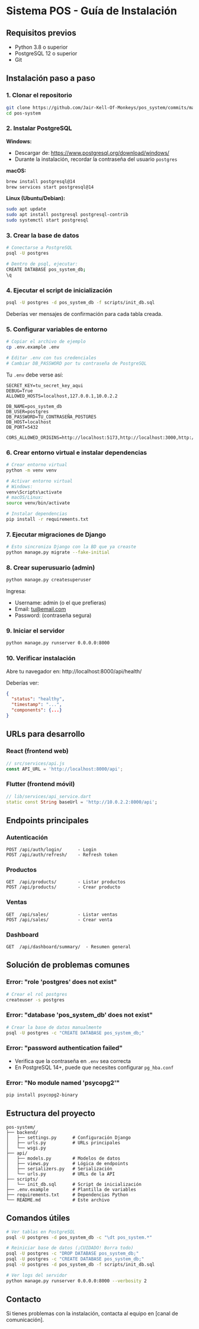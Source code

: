 # Sistema POS - Guía de Instalación

## Requisitos previos

- Python 3.8 o superior
- PostgreSQL 12 o superior
- Git

## Instalación paso a paso

### 1. Clonar el repositorio

```bash
git clone https://github.com/Jair-Kell-Of-Monkeys/pos_system/commits/main/
cd pos-system
```

### 2. Instalar PostgreSQL

**Windows:**
- Descargar de: https://www.postgresql.org/download/windows/
- Durante la instalación, recordar la contraseña del usuario `postgres`

**macOS:**
```bash
brew install postgresql@14
brew services start postgresql@14
```

**Linux (Ubuntu/Debian):**
```bash
sudo apt update
sudo apt install postgresql postgresql-contrib
sudo systemctl start postgresql
```

### 3. Crear la base de datos

```bash
# Conectarse a PostgreSQL
psql -U postgres

# Dentro de psql, ejecutar:
CREATE DATABASE pos_system_db;
\q
```

### 4. Ejecutar el script de inicialización

```bash
psql -U postgres -d pos_system_db -f scripts/init_db.sql
```

Deberías ver mensajes de confirmación para cada tabla creada.

### 5. Configurar variables de entorno

```bash
# Copiar el archivo de ejemplo
cp .env.example .env

# Editar .env con tus credenciales
# Cambiar DB_PASSWORD por tu contraseña de PostgreSQL
```

Tu `.env` debe verse así:

```properties
SECRET_KEY=tu_secret_key_aqui
DEBUG=True
ALLOWED_HOSTS=localhost,127.0.0.1,10.0.2.2

DB_NAME=pos_system_db
DB_USER=postgres
DB_PASSWORD=TU_CONTRASEÑA_POSTGRES
DB_HOST=localhost
DB_PORT=5432

CORS_ALLOWED_ORIGINS=http://localhost:5173,http://localhost:3000,http://10.0.2.2:8000
```

### 6. Crear entorno virtual e instalar dependencias

```bash
# Crear entorno virtual
python -m venv venv

# Activar entorno virtual
# Windows:
venv\Scripts\activate
# macOS/Linux:
source venv/bin/activate

# Instalar dependencias
pip install -r requirements.txt
```

### 7. Ejecutar migraciones de Django

```bash
# Esto sincroniza Django con la BD que ya creaste
python manage.py migrate --fake-initial
```

### 8. Crear superusuario (admin)

```bash
python manage.py createsuperuser
```

Ingresa:
- Username: admin (o el que prefieras)
- Email: tu@email.com
- Password: (contraseña segura)

### 9. Iniciar el servidor

```bash
python manage.py runserver 0.0.0.0:8000
```

### 10. Verificar instalación

Abre tu navegador en: http://localhost:8000/api/health/

Deberías ver:
```json
{
  "status": "healthy",
  "timestamp": "...",
  "components": {...}
}
```

## URLs para desarrollo

### React (frontend web)
```javascript
// src/services/api.js
const API_URL = 'http://localhost:8000/api';
```

### Flutter (frontend móvil)
```dart
// lib/services/api_service.dart
static const String baseUrl = 'http://10.0.2.2:8000/api';
```

## Endpoints principales

### Autenticación
```
POST /api/auth/login/      - Login
POST /api/auth/refresh/    - Refresh token
```

### Productos
```
GET  /api/products/        - Listar productos
POST /api/products/        - Crear producto
```

### Ventas
```
GET  /api/sales/           - Listar ventas
POST /api/sales/           - Crear venta
```

### Dashboard
```
GET  /api/dashboard/summary/  - Resumen general
```

## Solución de problemas comunes

### Error: "role 'postgres' does not exist"
```bash
# Crear el rol postgres
createuser -s postgres
```

### Error: "database 'pos_system_db' does not exist"
```bash
# Crear la base de datos manualmente
psql -U postgres -c "CREATE DATABASE pos_system_db;"
```

### Error: "password authentication failed"
- Verifica que la contraseña en `.env` sea correcta
- En PostgreSQL 14+, puede que necesites configurar `pg_hba.conf`

### Error: "No module named 'psycopg2'"
```bash
pip install psycopg2-binary
```

## Estructura del proyecto

```
pos-system/
├── backend/
│   ├── settings.py      # Configuración Django
│   ├── urls.py          # URLs principales
│   └── wsgi.py
├── api/
│   ├── models.py        # Modelos de datos
│   ├── views.py         # Lógica de endpoints
│   ├── serializers.py   # Serialización
│   └── urls.py          # URLs de la API
├── scripts/
│   └── init_db.sql      # Script de inicialización
├── .env.example         # Plantilla de variables
├── requirements.txt     # Dependencias Python
└── README.md            # Este archivo
```

## Comandos útiles

```bash
# Ver tablas en PostgreSQL
psql -U postgres -d pos_system_db -c "\dt pos_system.*"

# Reiniciar base de datos (¡CUIDADO! Borra todo)
psql -U postgres -c "DROP DATABASE pos_system_db;"
psql -U postgres -c "CREATE DATABASE pos_system_db;"
psql -U postgres -d pos_system_db -f scripts/init_db.sql

# Ver logs del servidor
python manage.py runserver 0.0.0.0:8000 --verbosity 2
```

## Contacto

Si tienes problemas con la instalación, contacta al equipo en [canal de comunicación].